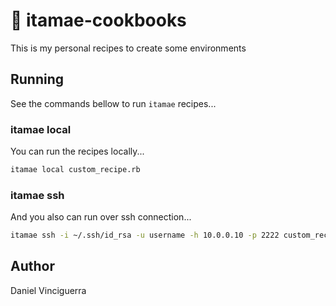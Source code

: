 # 🍣 itamae-cookbooks

This is my personal recipes to create some environments

## Running

See the commands bellow to run `itamae` recipes...

### itamae local

You can run the recipes locally...

```bash
itamae local custom_recipe.rb
```

### itamae ssh

And you also can run over ssh connection...

```bash
itamae ssh -i ~/.ssh/id_rsa -u username -h 10.0.0.10 -p 2222 custom_recipe.rb
```

## Author

Daniel Vinciguerra
